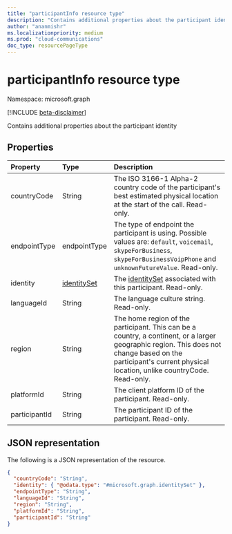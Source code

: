 ```yaml
---
title: "participantInfo resource type"
description: "Contains additional properties about the participant identity"
author: "ananmishr"
ms.localizationpriority: medium
ms.prod: "cloud-communications"
doc_type: resourcePageType
---
```


# participantInfo resource type

Namespace: microsoft.graph

[!INCLUDE [beta-disclaimer](../../includes/beta-disclaimer.md)]

Contains additional properties about the participant identity

## Properties

| Property         | Type                            | Description                                                                                                                                                                                                      |
| :--------------- | :------------------------------ | :-----------------------------------------------------------------------------------------------------------------------------------------------------------                                                     |
| countryCode      | String                          | The ISO 3166-1 Alpha-2 country code of the participant's best estimated physical location at the start of the call. Read-only.                                                                                   |
| endpointType     | endpointType                          | The type of endpoint the participant is using. Possible values are: `default`, `voicemail`, `skypeForBusiness`, `skypeForBusinessVoipPhone` and `unknownFutureValue`. Read-only.                                                                    |
| identity         | [identitySet](identityset.md)   | The [identitySet](identityset.md) associated with this participant. Read-only.                                                                                                                                   |
| languageId       | String                          | The language culture string. Read-only.                                                                                                                                                                          |
| region           | String                          | The home region of the participant. This can be a country, a continent, or a larger geographic region. This does not change based on the participant's current physical location, unlike countryCode. Read-only. |
| platformId       | String                          | The client platform ID of the participant. Read-only.    |
| participantId    | String                          | The participant ID of the participant. Read-only.    |


## JSON representation

The following is a JSON representation of the resource.

<!-- {
  "blockType": "resource",
  "optionalProperties": [
    "countryCode",
    "endpointType",
    "languageId",
    "region",
    "platformId",
    "participantId"
  ],
  "@odata.type": "microsoft.graph.participantInfo"
}-->
```json
{
  "countryCode": "String",
  "identity": { "@odata.type": "#microsoft.graph.identitySet" },
  "endpointType": "String",
  "languageId": "String",
  "region": "String",
  "platformId": "String",
  "participantId": "String"
}
```

<!-- uuid: 8fcb5dbc-d5aa-4681-8e31-b001d5168d79
2015-10-25 14:57:30 UTC -->
<!--
{
  "type": "#page.annotation",
  "description": "participantInfo resource",
  "keywords": "",
  "section": "documentation",
  "tocPath": "",
  "suppressions": []
}
-->


